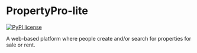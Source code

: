 # PropertyPro-lite
[![PyPI license](https://img.shields.io/pypi/l/ansicolortags.svg)](https://github.com/Jayne-darl/PropertyPro-lite/blob/develop/LICENSE)

A web-based platform where people create and/or search for properties for sale or rent.
